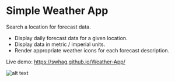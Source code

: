 # Simple Weather App

Search a location for forecast data.

- Display daily forecast data for a given location.
- Display data in metric / imperial units.
- Render appropriate weather icons for each forecast description.

Live demo: https://swhag.github.io/Weather-App/

![alt text](https://github.com/Swhag/Weather-App/blob/main/src/images/Weather%20App%20Preview.PNG 'App Preview')
